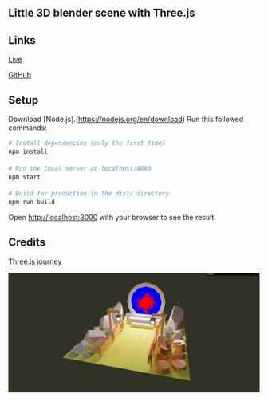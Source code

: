 ## Little 3D blender scene with Three.js

<!-- Shader blob with custom fresnel effect and noise shader pass. [Three.js](https://threejs.org/). Les musiques sont récupérés grâce à l'API de [Deezer].(https://developers.deezer.com/login?redirect=/api) J'ai ensuite été libre du choix du design et des objets 3D que je voulais rajouter. -->

## Links

[Live](https://shader-blob.vercel.app/)

[GitHub](https://github.com/Valentin667/shader-blob)

## Setup

Download [Node.js].(https://nodejs.org/en/download) Run this followed commands:

```bash
# Install dependencies (only the first time)
npm install

# Run the local server at localhost:8080
npm start

# Build for production in the dist/ directory
npm run build
```

Open [http://localhost:3000](http://localhost:3000) with your browser to see the result.

## Credits

[Three.js journey](https://threejs-journey.com/)

![Loading Page](./static/assets/thumbnail/main_page.png)
